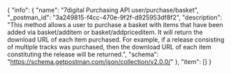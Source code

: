 {
  "info": {
    "name": "7digital Purchasing API user/purchase/basket",
    "_postman_id": "3a249815-f4cc-470e-9f2f-d925953df8f2",
    "description": "This method allows a user to purchase a basket with items that have been added via basket/additem or basket/addpriceditem. It will return the download URL of each item purchased. For example, if a release consisting of multiple tracks was purchased, then the download URL of each item constituting the release will be returned.",
    "schema": "https://schema.getpostman.com/json/collection/v2.0.0/"
  },
  "item": []
}